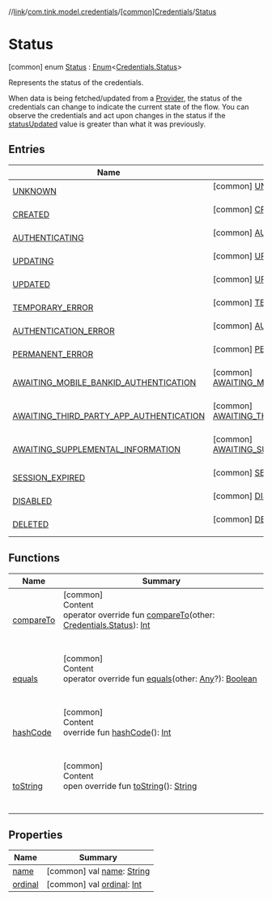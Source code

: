 //[link](../../../index.md)/[com.tink.model.credentials](../../index.md)/[[common]Credentials](../index.md)/[Status](index.md)



# Status  
 [common] enum [Status](index.md) : [Enum](https://kotlinlang.org/api/latest/jvm/stdlib/kotlin/-enum/index.html)<[Credentials.Status](index.md)> 

Represents the status of the credentials.



When data is being fetched/updated from a [Provider](../../../com.tink.model.provider/[common]-provider/index.md), the status of the credentials can change to indicate the current state of the flow. You can observe the credentials and act upon changes in the status if the [statusUpdated](../status-updated.md) value is greater than what it was previously.

   


## Entries  
  
|  Name|  Summary| 
|---|---|
| <a name="com.tink.model.credentials/Credentials.Status.UNKNOWN///PointingToDeclaration/"></a>[UNKNOWN](-u-n-k-n-o-w-n/index.md)| <a name="com.tink.model.credentials/Credentials.Status.UNKNOWN///PointingToDeclaration/"></a> [common] [UNKNOWN](-u-n-k-n-o-w-n/index.md)()  <br>   <br>
| <a name="com.tink.model.credentials/Credentials.Status.CREATED///PointingToDeclaration/"></a>[CREATED](-c-r-e-a-t-e-d/index.md)| <a name="com.tink.model.credentials/Credentials.Status.CREATED///PointingToDeclaration/"></a> [common] [CREATED](-c-r-e-a-t-e-d/index.md)()  <br>   <br>
| <a name="com.tink.model.credentials/Credentials.Status.AUTHENTICATING///PointingToDeclaration/"></a>[AUTHENTICATING](-a-u-t-h-e-n-t-i-c-a-t-i-n-g/index.md)| <a name="com.tink.model.credentials/Credentials.Status.AUTHENTICATING///PointingToDeclaration/"></a> [common] [AUTHENTICATING](-a-u-t-h-e-n-t-i-c-a-t-i-n-g/index.md)()  <br>   <br>
| <a name="com.tink.model.credentials/Credentials.Status.UPDATING///PointingToDeclaration/"></a>[UPDATING](-u-p-d-a-t-i-n-g/index.md)| <a name="com.tink.model.credentials/Credentials.Status.UPDATING///PointingToDeclaration/"></a> [common] [UPDATING](-u-p-d-a-t-i-n-g/index.md)()  <br>   <br>
| <a name="com.tink.model.credentials/Credentials.Status.UPDATED///PointingToDeclaration/"></a>[UPDATED](-u-p-d-a-t-e-d/index.md)| <a name="com.tink.model.credentials/Credentials.Status.UPDATED///PointingToDeclaration/"></a> [common] [UPDATED](-u-p-d-a-t-e-d/index.md)()  <br>   <br>
| <a name="com.tink.model.credentials/Credentials.Status.TEMPORARY_ERROR///PointingToDeclaration/"></a>[TEMPORARY_ERROR](-t-e-m-p-o-r-a-r-y_-e-r-r-o-r/index.md)| <a name="com.tink.model.credentials/Credentials.Status.TEMPORARY_ERROR///PointingToDeclaration/"></a> [common] [TEMPORARY_ERROR](-t-e-m-p-o-r-a-r-y_-e-r-r-o-r/index.md)()  <br>   <br>
| <a name="com.tink.model.credentials/Credentials.Status.AUTHENTICATION_ERROR///PointingToDeclaration/"></a>[AUTHENTICATION_ERROR](-a-u-t-h-e-n-t-i-c-a-t-i-o-n_-e-r-r-o-r/index.md)| <a name="com.tink.model.credentials/Credentials.Status.AUTHENTICATION_ERROR///PointingToDeclaration/"></a> [common] [AUTHENTICATION_ERROR](-a-u-t-h-e-n-t-i-c-a-t-i-o-n_-e-r-r-o-r/index.md)()  <br>   <br>
| <a name="com.tink.model.credentials/Credentials.Status.PERMANENT_ERROR///PointingToDeclaration/"></a>[PERMANENT_ERROR](-p-e-r-m-a-n-e-n-t_-e-r-r-o-r/index.md)| <a name="com.tink.model.credentials/Credentials.Status.PERMANENT_ERROR///PointingToDeclaration/"></a> [common] [PERMANENT_ERROR](-p-e-r-m-a-n-e-n-t_-e-r-r-o-r/index.md)()  <br>   <br>
| <a name="com.tink.model.credentials/Credentials.Status.AWAITING_MOBILE_BANKID_AUTHENTICATION///PointingToDeclaration/"></a>[AWAITING_MOBILE_BANKID_AUTHENTICATION](-a-w-a-i-t-i-n-g_-m-o-b-i-l-e_-b-a-n-k-i-d_-a-u-t-h-e-n-t-i-c-a-t-i-o-n/index.md)| <a name="com.tink.model.credentials/Credentials.Status.AWAITING_MOBILE_BANKID_AUTHENTICATION///PointingToDeclaration/"></a> [common] [AWAITING_MOBILE_BANKID_AUTHENTICATION](-a-w-a-i-t-i-n-g_-m-o-b-i-l-e_-b-a-n-k-i-d_-a-u-t-h-e-n-t-i-c-a-t-i-o-n/index.md)()  <br>   <br>
| <a name="com.tink.model.credentials/Credentials.Status.AWAITING_THIRD_PARTY_APP_AUTHENTICATION///PointingToDeclaration/"></a>[AWAITING_THIRD_PARTY_APP_AUTHENTICATION](-a-w-a-i-t-i-n-g_-t-h-i-r-d_-p-a-r-t-y_-a-p-p_-a-u-t-h-e-n-t-i-c-a-t-i-o-n/index.md)| <a name="com.tink.model.credentials/Credentials.Status.AWAITING_THIRD_PARTY_APP_AUTHENTICATION///PointingToDeclaration/"></a> [common] [AWAITING_THIRD_PARTY_APP_AUTHENTICATION](-a-w-a-i-t-i-n-g_-t-h-i-r-d_-p-a-r-t-y_-a-p-p_-a-u-t-h-e-n-t-i-c-a-t-i-o-n/index.md)()  <br>   <br>
| <a name="com.tink.model.credentials/Credentials.Status.AWAITING_SUPPLEMENTAL_INFORMATION///PointingToDeclaration/"></a>[AWAITING_SUPPLEMENTAL_INFORMATION](-a-w-a-i-t-i-n-g_-s-u-p-p-l-e-m-e-n-t-a-l_-i-n-f-o-r-m-a-t-i-o-n/index.md)| <a name="com.tink.model.credentials/Credentials.Status.AWAITING_SUPPLEMENTAL_INFORMATION///PointingToDeclaration/"></a> [common] [AWAITING_SUPPLEMENTAL_INFORMATION](-a-w-a-i-t-i-n-g_-s-u-p-p-l-e-m-e-n-t-a-l_-i-n-f-o-r-m-a-t-i-o-n/index.md)()  <br>   <br>
| <a name="com.tink.model.credentials/Credentials.Status.SESSION_EXPIRED///PointingToDeclaration/"></a>[SESSION_EXPIRED](-s-e-s-s-i-o-n_-e-x-p-i-r-e-d/index.md)| <a name="com.tink.model.credentials/Credentials.Status.SESSION_EXPIRED///PointingToDeclaration/"></a> [common] [SESSION_EXPIRED](-s-e-s-s-i-o-n_-e-x-p-i-r-e-d/index.md)()  <br>   <br>
| <a name="com.tink.model.credentials/Credentials.Status.DISABLED///PointingToDeclaration/"></a>[DISABLED](-d-i-s-a-b-l-e-d/index.md)| <a name="com.tink.model.credentials/Credentials.Status.DISABLED///PointingToDeclaration/"></a> [common] [DISABLED](-d-i-s-a-b-l-e-d/index.md)()  <br>   <br>
| <a name="com.tink.model.credentials/Credentials.Status.DELETED///PointingToDeclaration/"></a>[DELETED](-d-e-l-e-t-e-d/index.md)| <a name="com.tink.model.credentials/Credentials.Status.DELETED///PointingToDeclaration/"></a> [common] [DELETED](-d-e-l-e-t-e-d/index.md)()  <br>   <br>


## Functions  
  
|  Name|  Summary| 
|---|---|
| <a name="kotlin/Enum/compareTo/#com.tink.model.credentials.Credentials.Status/PointingToDeclaration/"></a>[compareTo](-d-e-l-e-t-e-d/index.md#%5Bkotlin%2FEnum%2FcompareTo%2F%23com.tink.model.credentials.Credentials.Status%2FPointingToDeclaration%2F%5D%2FFunctions%2F1135467963)| <a name="kotlin/Enum/compareTo/#com.tink.model.credentials.Credentials.Status/PointingToDeclaration/"></a>[common]  <br>Content  <br>operator override fun [compareTo](-d-e-l-e-t-e-d/index.md#%5Bkotlin%2FEnum%2FcompareTo%2F%23com.tink.model.credentials.Credentials.Status%2FPointingToDeclaration%2F%5D%2FFunctions%2F1135467963)(other: [Credentials.Status](index.md)): [Int](https://kotlinlang.org/api/latest/jvm/stdlib/kotlin/-int/index.html)  <br><br><br>
| <a name="kotlin/Enum/equals/#kotlin.Any?/PointingToDeclaration/"></a>[equals](../../../com.tink.model.transfer/[common]-signable-operation/-type/-u-n-k-n-o-w-n/index.md#%5Bkotlin%2FEnum%2Fequals%2F%23kotlin.Any%3F%2FPointingToDeclaration%2F%5D%2FFunctions%2F1135467963)| <a name="kotlin/Enum/equals/#kotlin.Any?/PointingToDeclaration/"></a>[common]  <br>Content  <br>operator override fun [equals](../../../com.tink.model.transfer/[common]-signable-operation/-type/-u-n-k-n-o-w-n/index.md#%5Bkotlin%2FEnum%2Fequals%2F%23kotlin.Any%3F%2FPointingToDeclaration%2F%5D%2FFunctions%2F1135467963)(other: [Any](https://kotlinlang.org/api/latest/jvm/stdlib/kotlin/-any/index.html)?): [Boolean](https://kotlinlang.org/api/latest/jvm/stdlib/kotlin/-boolean/index.html)  <br><br><br>
| <a name="kotlin/Enum/hashCode/#/PointingToDeclaration/"></a>[hashCode](../../../com.tink.model.transfer/[common]-signable-operation/-type/-u-n-k-n-o-w-n/index.md#%5Bkotlin%2FEnum%2FhashCode%2F%23%2FPointingToDeclaration%2F%5D%2FFunctions%2F1135467963)| <a name="kotlin/Enum/hashCode/#/PointingToDeclaration/"></a>[common]  <br>Content  <br>override fun [hashCode](../../../com.tink.model.transfer/[common]-signable-operation/-type/-u-n-k-n-o-w-n/index.md#%5Bkotlin%2FEnum%2FhashCode%2F%23%2FPointingToDeclaration%2F%5D%2FFunctions%2F1135467963)(): [Int](https://kotlinlang.org/api/latest/jvm/stdlib/kotlin/-int/index.html)  <br><br><br>
| <a name="kotlin/Enum/toString/#/PointingToDeclaration/"></a>[toString](../../../com.tink.model.transfer/[common]-signable-operation/-type/-u-n-k-n-o-w-n/index.md#%5Bkotlin%2FEnum%2FtoString%2F%23%2FPointingToDeclaration%2F%5D%2FFunctions%2F1135467963)| <a name="kotlin/Enum/toString/#/PointingToDeclaration/"></a>[common]  <br>Content  <br>open override fun [toString](../../../com.tink.model.transfer/[common]-signable-operation/-type/-u-n-k-n-o-w-n/index.md#%5Bkotlin%2FEnum%2FtoString%2F%23%2FPointingToDeclaration%2F%5D%2FFunctions%2F1135467963)(): [String](https://kotlinlang.org/api/latest/jvm/stdlib/kotlin/-string/index.html)  <br><br><br>


## Properties  
  
|  Name|  Summary| 
|---|---|
| <a name="com.tink.model.credentials/Credentials.Status/name/#/PointingToDeclaration/"></a>[name](index.md#%5Bcom.tink.model.credentials%2FCredentials.Status%2Fname%2F%23%2FPointingToDeclaration%2F%5D%2FProperties%2F1135467963)| <a name="com.tink.model.credentials/Credentials.Status/name/#/PointingToDeclaration/"></a> [common] val [name](index.md#%5Bcom.tink.model.credentials%2FCredentials.Status%2Fname%2F%23%2FPointingToDeclaration%2F%5D%2FProperties%2F1135467963): [String](https://kotlinlang.org/api/latest/jvm/stdlib/kotlin/-string/index.html)   <br>
| <a name="com.tink.model.credentials/Credentials.Status/ordinal/#/PointingToDeclaration/"></a>[ordinal](index.md#%5Bcom.tink.model.credentials%2FCredentials.Status%2Fordinal%2F%23%2FPointingToDeclaration%2F%5D%2FProperties%2F1135467963)| <a name="com.tink.model.credentials/Credentials.Status/ordinal/#/PointingToDeclaration/"></a> [common] val [ordinal](index.md#%5Bcom.tink.model.credentials%2FCredentials.Status%2Fordinal%2F%23%2FPointingToDeclaration%2F%5D%2FProperties%2F1135467963): [Int](https://kotlinlang.org/api/latest/jvm/stdlib/kotlin/-int/index.html)   <br>

